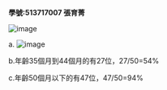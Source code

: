 **學號:513717007 張育菁**

![image](https://github.com/user-attachments/assets/ae23d491-62a4-41b3-be27-e41690c091ae)



a.
![image](https://github.com/user-attachments/assets/ac69150d-a75c-46f8-a37d-57f6413e81b0)




b.年齡35個月到44個月的有27位，27/50=54% 

c.年齡50個月以下的有47位，47/50=94%
